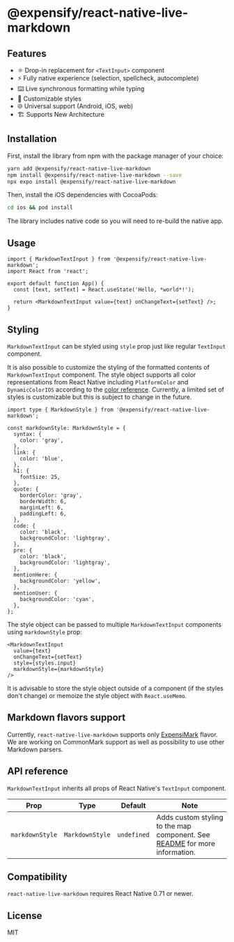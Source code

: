 # @expensify/react-native-live-markdown

## Features

- ⚛️ Drop-in replacement for `<TextInput>` component
- ⚡ Fully native experience (selection, spellcheck, autocomplete)
- ⌨️ Live synchronous formatting while typing
- 🎨 Customizable styles
- 🌐 Universal support (Android, iOS, web)
- 🏗️ Supports New Architecture

## Installation

First, install the library from npm with the package manager of your choice:

```sh
yarn add @expensify/react-native-live-markdown
npm install @expensify/react-native-live-markdown --save
npx expo install @expensify/react-native-live-markdown
```

Then, install the iOS dependencies with CocoaPods:

```sh
cd ios && pod install
```

The library includes native code so you will need to re-build the native app.

## Usage

```tsx
import { MarkdownTextInput } from '@expensify/react-native-live-markdown';
import React from 'react';

export default function App() {
  const [text, setText] = React.useState('Hello, *world*!');

  return <MarkdownTextInput value={text} onChangeText={setText} />;
}
```

## Styling

`MarkdownTextInput` can be styled using `style` prop just like regular `TextInput` component.

It is also possible to customize the styling of the formatted contents of `MarkdownTextInput` component. The style object supports all color representations from React Native including `PlatformColor` and `DynamicColorIOS` according to the [color reference](https://reactnative.dev/docs/colors). Currently, a limited set of styles is customizable but this is subject to change in the future.

```tsx
import type { MarkdownStyle } from '@expensify/react-native-live-markdown';

const markdownStyle: MarkdownStyle = {
  syntax: {
    color: 'gray',
  },
  link: {
    color: 'blue',
  },
  h1: {
    fontSize: 25,
  },
  quote: {
    borderColor: 'gray',
    borderWidth: 6,
    marginLeft: 6,
    paddingLeft: 6,
  },
  code: {
    color: 'black',
    backgroundColor: 'lightgray',
  },
  pre: {
    color: 'black',
    backgroundColor: 'lightgray',
  },
  mentionHere: {
    backgroundColor: 'yellow',
  },
  mentionUser: {
    backgroundColor: 'cyan',
  },
};
```

The style object can be passed to multiple `MarkdownTextInput` components using `markdownStyle` prop:

```tsx
<MarkdownTextInput
  value={text}
  onChangeText={setText}
  style={styles.input}
  markdownStyle={markdownStyle}
/>
```

It is advisable to store the style object outside of a component (if the styles don't change) or memoize the style object with `React.useMemo`.

## Markdown flavors support

Currently, `react-native-live-markdown` supports only [ExpensiMark](https://github.com/Expensify/expensify-common/blob/main/lib/ExpensiMark.js) flavor. We are working on CommonMark support as well as possibility to use other Markdown parsers.

## API reference

`MarkdownTextInput` inherits all props of React Native's `TextInput` component.

| Prop            | Type            | Default     | Note                                                                                                                                                     |
| --------------- | --------------- | ----------- | -------------------------------------------------------------------------------------------------------------------------------------------------------- |
| `markdownStyle` | `MarkdownStyle` | `undefined` | Adds custom styling to the map component. See [README](https://github.com/tomekzaw/react-native-live-markdown/blob/main/README.md) for more information. |

## Compatibility

`react-native-live-markdown` requires React Native 0.71 or newer.

## License

MIT
